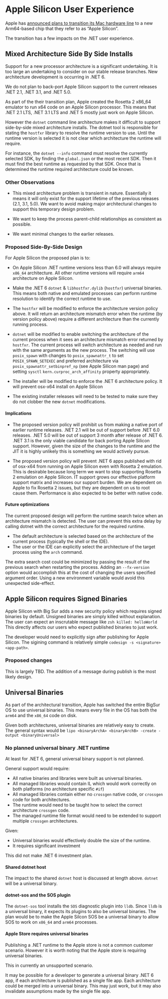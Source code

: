 # Apple Silicon User Experience

Apple has [announced plans to transition its Mac hardware line]( https://www.apple.com/newsroom/2020/06/apple-announces-mac-transition-to-apple-silicon/) to a new Arm64-based chip that they refer to as “Apple Silicon”.

The transition has a few impacts on the .NET user experience.

## Mixed Architecture Side By Side Installs

Support for a new processor architecture is a significant undertaking.  It is too large an undertaking to consider on our stable release branches.  New architecture development is occurring in .NET 6.

We do not plan to back-port Apple Silicon support to the current releases .NET 2.1, .NET 3.1, and .NET 5.0.

As part of the their transition plan, Apple created the Rosetta 2 x86_64 emulator to run x64 code on an Apple Silicon processor. This means that .NET 2.1 LTS, .NET 3.1 LTS and .NET 5 mostly just work on Apple Silicon.

However the `dotnet` command line architecture makes it difficult to support side-by-side mixed architecture installs. The dotnet tool is responsible for stating the `hostfxr` library to resolve the runtime version to use. Until the runtime version is selected it is not clear which architecture the runtime will require.

For instance, the `dotnet --info` command must resolve the currently selected SDK, by finding the `global.json` or the most recent SDK. Then it must find the best runtime as requested by that SDK. Once that is determined the runtime required architecture could be known.

### Other Observations

- This mixed architecture problem is transient in nature. Essentially it means it will only exist for the support lifetime of the previous releases (2.1, 3.1, 5.0).  We want to avoid making major architectural changes to support this temporary design problem.

- We want to keep the process parent-child relationships as consistent as possible.

- We want minimal changes to the earlier releases.

### Proposed Side-By-Side Design

For Apple Silicon the proposed plan is to:

- On Apple Silicon .NET runtime versions less than 6.0 will always require `x86_64` architecture. All other runtime versions will require `arm64` architecture on Apple Silicon.

- Make the .NET 6 `dotnet` & `libhostfxr.dylib` (`hostfxr`) universal binaries. This means both native and emulated processes can perform runtime resolution to identify the correct runtime to use.

- The `hostfxr` will be modified to enforce the architecture version  policy above. It will return an architecture mismatch error when the runtime (by version policy above) require a different architecture than the currently running process.

- `dotnet` will be modified to enable switching the architecture of the current process when it sees an architecture mismatch error returned by `hostfxr`. The current process will switch architecture as needed and run with the same arguments as the new process. The switching will use `posix_spawn` with changes to `posix_spawnattr_t` to set `POSIX_SPAWN_SETEXEC` and preferred architecture via `posix_spawnattr_setbinpref_np` (see Apple Silicon man page) and setting `sysctl` `kern.curproc_arch_affinity` property appropriately.

- The installer will be modified to enforce the .NET 6 architecture policy. It will prevent osx-x64 install on Apple Silicon

- The existing installer releases will need to be tested to make sure they do not clobber the new `dotnet` modifications.

#### Implications

- The proposed version policy will prohibit us from making a native port of earlier runtime releases. .NET 2.1 will be out of support before .NET 6.0 releases. .NET 5.0 will be out of support 3 month after release of .NET 6. .NET 3.1 is the only viable candidate for back porting Apple Silicon support.  However, given the size of the changes to the runtime and the JIT it is highly unlikely this is something we would actively pursue.

- The proposed version policy will prevent .NET 6 apps published with rid of osx-x64 from running on Apple Silicon even with Rosetta 2 emulation. This is desirable because long term we want to stop supporting Rosetta 2 emulation on Apple Silicon. IT support grows our effective platform support matrix and increases our support burden. We are dependent on Apple to fix Rosetta 2 issues, but they are dependent on us to root cause them. Performance is also expected to be better with native code.

#### Future optimizations

The current proposed design will perform the runtime search twice when an architecture mismatch is detected. The user can prevent this extra delay by calling dotnet with the correct architecture for the required runtime.

- The default architecture is selected based on the architecture of the current process (typically the shell or the IDE).
- The user or the IDE can explicitly select the architecture of the target process using the `arch` command.

The extra search cost could be minimized by passing the result of the previous search when restarting the process. Adding an `--fx-version` option would accomplish this at the cost of changing the users specified argument order.  Using a new environment variable would avoid this unexpected side-effect.

## Apple Silicon requires Signed Binaries

Apple Silicon with Big Sur adds a new security policy which requires signed binaries by default. Unsigned binaries are simply killed without explanation. The user can expect an inscrutable message like `zsh killed: helloWorld` This directly affects our users who expect published binaries to just work.

The developer would need to explicitly sign after publishing for Apple Silicon.  The sigining command is relatively simple `codesign -s <signature> <app-path>`.

### Proposed changes

This is largely TBD. The addition of a message during publish is the most likely design.

## Universal Binaries

As part of the architectural transition, Apple has switched the entire BigSur OS to use universal binaries. This means every file in the OS has both the `arm64` and the `x86_64` code on disk.

Given both architectures, universal binaries are relatively easy to create. The general syntax would be `lipo <binaryArchA> <binaryArchB> -create -output <binaryUniversal>`

### No planned universal binary .NET runtime

At least for .NET 6, general universal binary support is not planned.

General support would require:

- All native binaries and libraries were built as universal binaries.
- All managed libraries would contain IL which would work correctly on both platforms (no architecture specific `#if`)
- All managed libraries contain either no `crossgen` native code, or `crossgen` code for both architectures.
- The runtime would need to be taught how to select the correct architecture `crossgen` code.
- The managed runtime file format would need to be extended to support multiple `crossgen` architectures.

Given:

- Universal binaries would effectively double the size of the runtime.
- It requires significant investment

This did not make .NET 6 investment plan.

#### Shared dotnet host

The impact to the shared `dotnet` host is discussed at length above. `dotnet` will be a universal binary.

#### dotnet-sos and the SOS plugin

The `dotnet-sos` tool installs the `SOS` diagnostic plugin into `lldb`. Since `lldb` is a universal binary, it expects its plugins to also be universal binaries. The plan would be to make the Apple Silcon SOS be a universal binary to allow SOS to work on `x86_64` and `arm64` processes.

#### Apple Store requires universal binaries

Publishing a .NET runtime to the Apple store is not a common customer scenario. However it is worth noting that the Apple store is requiring universal binaries.

This in currently an unsupported scenario.

It may be possible for a developer to generate a universal binary .NET 6 app, if each architecture is published as a single file app. Each architecture could be merged into a universal binary. This may just work, but it may also invalidate assumptions made by the single file app.
